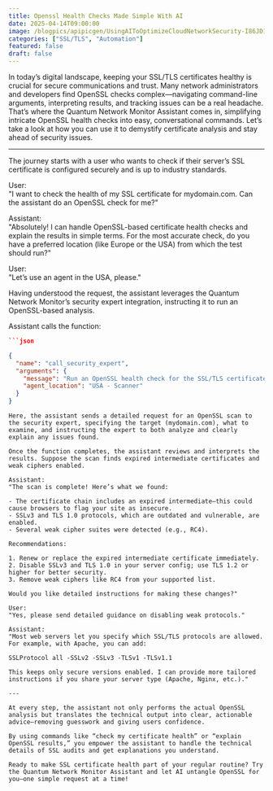 ```yaml
---
title: Openssl Health Checks Made Simple With AI
date: 2025-04-14T09:00:00
image: /blogpics/apipicgen/UsingAIToOptimizeCloudNetworkSecurity-I86JD1C3MI.jpg
categories: ["SSL/TLS", "Automation"]
featured: false
draft: false
---
```

In today’s digital landscape, keeping your SSL/TLS certificates healthy is crucial for secure communications and trust. Many network administrators and developers find OpenSSL checks complex—navigating command-line arguments, interpreting results, and tracking issues can be a real headache. That’s where the Quantum Network Monitor Assistant comes in, simplifying intricate OpenSSL health checks into easy, conversational commands. Let’s take a look at how you can use it to demystify certificate analysis and stay ahead of security issues.

---

The journey starts with a user who wants to check if their server’s SSL certificate is configured securely and is up to industry standards.

User:  
"I want to check the health of my SSL certificate for mydomain.com. Can the assistant do an OpenSSL check for me?"

Assistant:  
"Absolutely! I can handle OpenSSL-based certificate health checks and explain the results in simple terms. For the most accurate check, do you have a preferred location (like Europe or the USA) from which the test should run?"

User:  
"Let’s use an agent in the USA, please."

Having understood the request, the assistant leverages the Quantum Network Monitor’s security expert integration, instructing it to run an OpenSSL-based analysis.

Assistant calls the function:
```json
```json

{
  "name": "call_security_expert",
  "arguments": {
    "message": "Run an OpenSSL health check for the SSL/TLS certificate on mydomain.com. Include checks for protocol support, certificate validity, chain of trust, and weak cipher suites. Explain detected issues and provide recommendations. I am authorized to perform this action.",
    "agent_location": "USA - Scanner"
  }
}
```
```
Here, the assistant sends a detailed request for an OpenSSL scan to the security expert, specifying the target (mydomain.com), what to examine, and instructing the expert to both analyze and clearly explain any issues found.

Once the function completes, the assistant reviews and interprets the results. Suppose the scan finds expired intermediate certificates and weak ciphers enabled.

Assistant:  
"The scan is complete! Here’s what we found:

- The certificate chain includes an expired intermediate—this could cause browsers to flag your site as insecure.  
- SSLv3 and TLS 1.0 protocols, which are outdated and vulnerable, are enabled.  
- Several weak cipher suites were detected (e.g., RC4).

Recommendations:

1. Renew or replace the expired intermediate certificate immediately.
2. Disable SSLv3 and TLS 1.0 in your server config; use TLS 1.2 or higher for better security.
3. Remove weak ciphers like RC4 from your supported list.

Would you like detailed instructions for making these changes?"

User:  
"Yes, please send detailed guidance on disabling weak protocols."

Assistant:  
"Most web servers let you specify which SSL/TLS protocols are allowed. For example, with Apache, you can add:

SSLProtocol all -SSLv2 -SSLv3 -TLSv1 -TLSv1.1

This keeps only secure versions enabled. I can provide more tailored instructions if you share your server type (Apache, Nginx, etc.)."

---

At every step, the assistant not only performs the actual OpenSSL analysis but translates the technical output into clear, actionable advice—removing guesswork and giving users confidence.

By using commands like “check my certificate health” or “explain OpenSSL results,” you empower the assistant to handle the technical details of SSL audits and get explanations you understand.

Ready to make SSL certificate health part of your regular routine? Try the Quantum Network Monitor Assistant and let AI untangle OpenSSL for you—one simple request at a time!